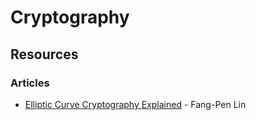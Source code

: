 # Cryptography

## Resources

### Articles

* [Elliptic Curve Cryptography Explained](https://fangpenlin.com/posts/2019/10/07/elliptic-curve-cryptography-explained/) - Fang-Pen Lin


